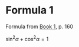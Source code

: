# Formula 1

Formula from [Book 1](../../Buch1.md), p. 160

$\sin^{2}{\alpha} + \cos^{2}{\alpha} = 1$


